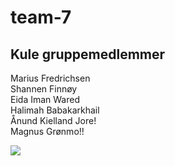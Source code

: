 <h1> team-7 </h1>
<h2>Kule gruppemedlemmer</h2>
Marius Fredrichsen <br>
Shannen Finnøy <br>
Eida Iman Wared <br>
Halimah Babakarkhail <br>
Ånund Kielland Jore! <br>
Magnus Grønmo!! <br>

![](https://media.giphy.com/media/v1.Y2lkPTc5MGI3NjExd2plcHIzcGs3OWJreHd0bGF1bGE4bmtlZWltcGNvNm1ybjU3NXZseiZlcD12MV9pbnRlcm5hbF9naWZfYnlfaWQmY3Q9Zw/82nxC1u2BC8VU1wiZq/giphy.gif)